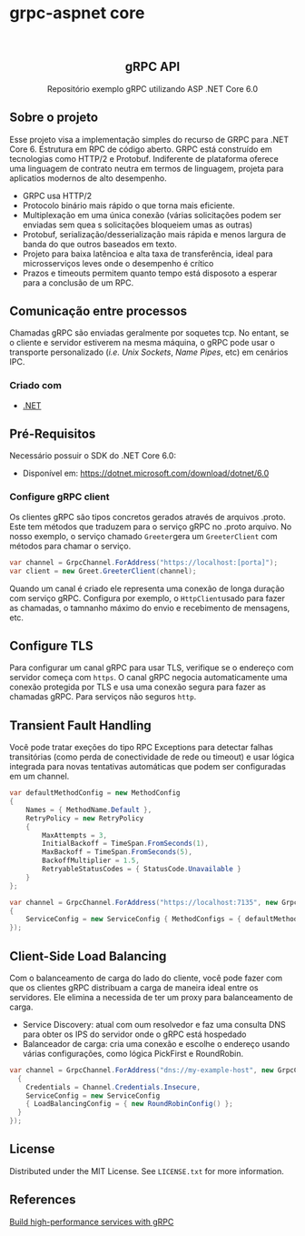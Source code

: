 # grpc-aspnet core
<div id="top"></div>
<br />
  <h2 align="center">gRPC API</h2>

  <p align="center">
    Repositório exemplo gRPC utilizando ASP .NET Core 6.0
  </p>
</div>

## Sobre o projeto

Esse projeto visa a implementação simples do recurso de GRPC para .NET Core 6. Estrutura em RPC de código aberto. GRPC está construído em tecnologias 
como HTTP/2 e Protobuf. Indiferente de plataforma oferece uma linguagem de contrato neutra em termos de linguagem, projeta para aplicatios modernos de alto desempenho.

- GRPC usa HTTP/2
- Protocolo binário mais rápido o que torna mais eficiente. 
- Multiplexação em uma única conexão (várias solicitações podem ser enviadas sem quea s solicitações bloqueiem umas as outras)
- Protobuf, serialização/desserialização mais rápida e menos largura de banda do que outros baseados em texto. 
- Projeto para baixa latêncioa e alta taxa de transferência, ideal para microsserviços leves onde o desempenho é crítico 
- Prazos e timeouts permitem quanto tempo está disposoto a esperar para a conclusão de um RPC. 

## Comunicação entre processos
Chamadas gRPC são enviadas geralmente por soquetes tcp. No entant, se o cliente e servidor estiverem na mesma máquina, o gRPC pode usar o transporte personalizado (*i.e.* *Unix Sockets*, *Name Pipes*, etc) em cenários IPC. 

### Criado com

* [.NET](https://dotnet.microsoft.com/download/dotnet/6.0)


## Pré-Requisitos

Necessário possuir o SDK do .NET Core 6.0:
* Disponível em: https://dotnet.microsoft.com/download/dotnet/6.0

### Configure gRPC client

Os clientes gRPC são tipos concretos gerados através de arquivos .proto. Este tem métodos que traduzem para o serviço gRPC no .proto arquivo. No nosso exemplo, o serviço chamado ```Greeter```gera um ```GreeterClient``` com métodos para chamar o serviço. 

```csharp 
var channel = GrpcChannel.ForAddress("https://localhost:[porta]");
var client = new Greet.GreeterClient(channel);
```

Quando um canal é criado ele representa uma conexão de longa duração com serviço gRPC. Configura por exemplo, o ```HttpClient```usado para fazer as chamadas, o tamnanho máximo do envio e recebimento de mensagens, etc. 

## Configure TLS

Para configurar um canal gRPC para usar TLS, verifique se o endereço com servidor começa com ```https```. O canal gRPC negocia automaticamente uma conexão protegida por TLS e usa uma conexão segura para fazer as chamadas gRPC. Para serviços não seguros ```http```.

## Transient Fault Handling

Você pode tratar exeções do tipo RPC Exceptions para detectar falhas transitórias (como perda de conectividade de rede ou timeout)
e usar lógica integrada para novas tentativas automáticas que podem ser configuradas em um channel. 

```csharp
var defaultMethodConfig = new MethodConfig
{
    Names = { MethodName.Default },
    RetryPolicy = new RetryPolicy
    {
        MaxAttempts = 3,
        InitialBackoff = TimeSpan.FromSeconds(1),
        MaxBackoff = TimeSpan.FromSeconds(5),
        BackoffMultiplier = 1.5,
        RetryableStatusCodes = { StatusCode.Unavailable }
    }
};

var channel = GrpcChannel.ForAddress("https://localhost:7135", new GrpcChannelOptions
{
    ServiceConfig = new ServiceConfig { MethodConfigs = { defaultMethodConfig } }
});
```

## Client-Side Load Balancing

Com o balanceamento de carga do lado do cliente, você pode fazer com que os clientes gRPC distribuam a carga de maneira ideal entre os servidores. Ele elimina a necessida de ter um proxy para balanceamento de carga. 

- Service Discovery: atual com oum resolvedor e faz uma consulta DNS para obter os IPS do servidor onde o gRPC está hospedado
- Balanceador de carga: cria uma conexão e escolhe o endereço usando várias configurações, como lógica PickFirst e RoundRobin. 

```csharp
var channel = GrpcChannel.ForAddress("dns://my-example-host", new GrpcChannelOptions
  {
    Credentials = Channel.Credentials.Insecure,
    ServiceConfig = new ServiceConfig
    { LoadBalancingConfig = { new RoundRobinConfig() };
  }
});
```

<!-- LICENSE -->
## License

Distributed under the MIT License. See `LICENSE.txt` for more information.

## References
[Build high-performance services with gRPC](https://medium.com/swlh/build-high-performance-services-with-grpc-and-net-5-7605ffe9b2a2)